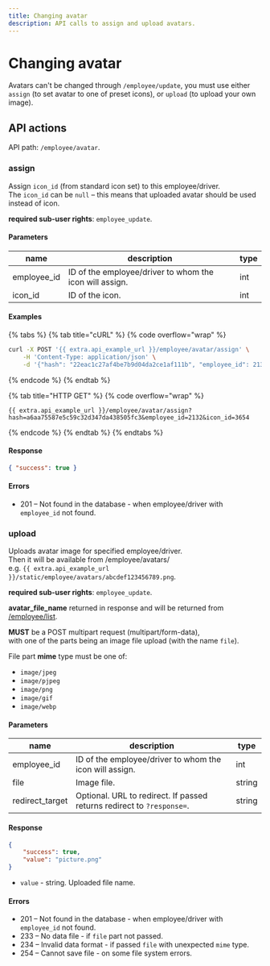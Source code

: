 ```yaml
---
title: Changing avatar
description: API calls to assign and upload avatars.
---
```


# Changing avatar

Avatars can't be changed through `/employee/update`, you must use either `assign` (to set avatar to one of preset icons), or `upload` (to upload your own image).

## API actions

API path: `/employee/avatar`.

### assign

Assign `icon_id` (from standard icon set) to this employee/driver.\
The `icon_id` can be `null` – this means that uploaded avatar should be used instead of icon.

**required sub-user rights**: `employee_update`.

#### Parameters

| name         | description                                             | type |
| ------------ | ------------------------------------------------------- | ---- |
| employee\_id | ID of the employee/driver to whom the icon will assign. | int  |
| icon\_id     | ID of the icon.                                         | int  |

#### Examples

{% tabs %}
{% tab title="cURL" %}
{% code overflow="wrap" %}
```sh
curl -X POST '{{ extra.api_example_url }}/employee/avatar/assign' \
    -H 'Content-Type: application/json' \
    -d '{"hash": "22eac1c27af4be7b9d04da2ce1af111b", "employee_id": 2132, "icon_id": 3654}'
```
{% endcode %}
{% endtab %}

{% tab title="HTTP GET" %}
{% code overflow="wrap" %}
```http
{{ extra.api_example_url }}/employee/avatar/assign?hash=a6aa75587e5c59c32d347da438505fc3&employee_id=2132&icon_id=3654
```
{% endcode %}
{% endtab %}
{% endtabs %}

#### Response

```json
{ "success": true }
```

#### Errors

* 201 – Not found in the database - when employee/driver with `employee_id` not found.

### upload

Uploads avatar image for specified employee/driver.\
Then it will be available from /employee/avatars/\
e.g. `{{ extra.api_example_url }}/static/employee/avatars/abcdef123456789.png`.

**required sub-user rights**: `employee_update`.

**avatar\_file\_name** returned in response and will be returned from [/employee/list](index.md#list).

**MUST** be a POST multipart request (multipart/form-data),\
with one of the parts being an image file upload (with the name `file`).

File part **mime** type must be one of:

* `image/jpeg`
* `image/pjpeg`
* `image/png`
* `image/gif`
* `image/webp`

#### Parameters

| name             | description                                                            | type   |
| ---------------- | ---------------------------------------------------------------------- | ------ |
| employee\_id     | ID of the employee/driver to whom the icon will assign.                | int    |
| file             | Image file.                                                            | string |
| redirect\_target | Optional. URL to redirect. If passed returns redirect to `?response=`. | string |

#### Response

```json
{
    "success": true,
    "value": "picture.png"
}
```

* `value` - string. Uploaded file name.

#### Errors

* 201 – Not found in the database - when employee/driver with `employee_id` not found.
* 233 – No data file - if `file` part not passed.
* 234 – Invalid data format - if passed `file` with unexpected `mime` type.
* 254 – Cannot save file - on some file system errors.
